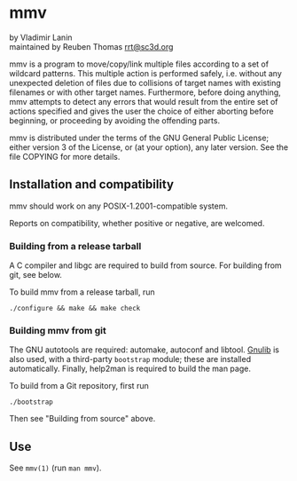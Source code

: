 # mmv

by Vladimir Lanin  
maintained by Reuben Thomas <rrt@sc3d.org>  

mmv is a program to move/copy/link multiple files according to a set of
wildcard patterns. This multiple action is performed safely, i.e. without
any unexpected deletion of files due to collisions of target names with
existing filenames or with other target names. Furthermore, before doing
anything, mmv attempts to detect any errors that would result from the
entire set of actions specified and gives the user the choice of either
aborting before beginning, or proceeding by avoiding the offending parts.

mmv is distributed under the terms of the GNU General Public License; either
version 3 of the License, or (at your option), any later version. See the
file COPYING for more details.


## Installation and compatibility

mmv should work on any POSIX-1.2001-compatible system.

Reports on compatibility, whether positive or negative, are welcomed.


### Building from a release tarball

A C compiler and libgc are required to build from source. For building from
git, see below.

To build mmv from a release tarball, run

`./configure && make && make check`


### Building mmv from git

The GNU autotools are required: automake, autoconf and libtool.
[Gnulib](https://www.gnu.org/software/gnulib/) is also used, with a
third-party `bootstrap` module; these are installed automatically.
Finally, help2man is required to build the man page.

To build from a Git repository, first run

```
./bootstrap
```

Then see "Building from source" above.


## Use

See `mmv(1)` (run `man mmv`).
